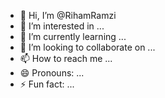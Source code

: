 - 👋 Hi, I’m @RihamRamzi
- 👀 I’m interested in ...
- 🌱 I’m currently learning ...
- 💞️ I’m looking to collaborate on ...
- 📫 How to reach me ...
- 😄 Pronouns: ...
- ⚡ Fun fact: ...

<!---
RihamRamzi/RihamRamzi is a ✨ special ✨ repository because its `README.md` (this file) appears on your GitHub profile.
You can click the Preview link to take a look at your changes.
--->
